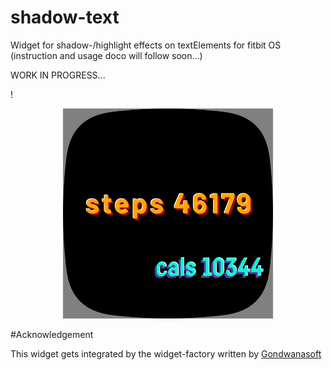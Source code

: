 # shadow-text
Widget for shadow-/highlight effects on textElements for fitbit OS\
(instruction and usage doco will follow soon...)

WORK IN PROGRESS...

!<div align="center">![image](image2.png)</div>


#Acknowledgement

This widget gets integrated by the widget-factory written by [Gondwanasoft](https://github.com/gondwanasoft/fitbit-simple-widget)
